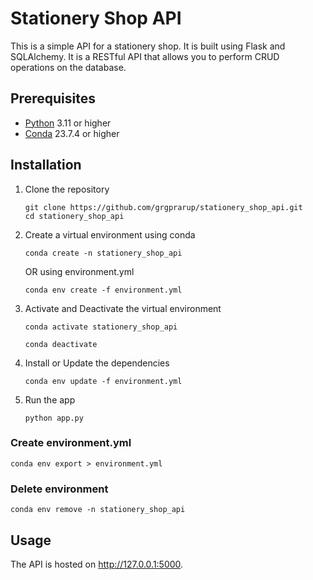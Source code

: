 # Stationery Shop API
This is a simple API for a stationery shop. It is built using Flask and SQLAlchemy. It is a RESTful API that allows you to perform CRUD operations on the database.

## Prerequisites
- [Python](https://www.python.org/) 3.11 or higher
- [Conda](https://conda.io/projects/conda/en/latest/user-guide/getting-started.html) 23.7.4 or higher

## Installation
1. Clone the repository
   ```
   git clone https://github.com/grgprarup/stationery_shop_api.git
   cd stationery_shop_api
   ```
2. Create a virtual environment using conda
   ```
   conda create -n stationery_shop_api
   ```
   OR using environment.yml
   ```
   conda env create -f environment.yml
   ```
3. Activate and Deactivate the virtual environment
   ```
   conda activate stationery_shop_api
   ```
   ```
   conda deactivate
   ```
4. Install or Update the dependencies
   ```
   conda env update -f environment.yml
   ```
5. Run the app
   ```
   python app.py
   ```

### Create environment.yml
```
conda env export > environment.yml
```

### Delete environment
```
conda env remove -n stationery_shop_api
```

## Usage
The API is hosted on http://127.0.0.1:5000.
